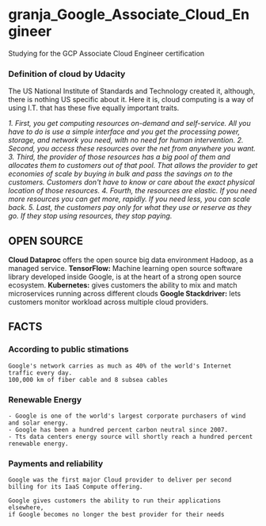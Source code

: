# granja_Google_Associate_Cloud_Engineer
Studying for the GCP Associate Cloud Engineer certification


### Definition of cloud by Udacity

The US National Institute of Standards and Technology created it, although, there is nothing US specific about it. Here it is, cloud computing is a way of using I.T. that has these five equally important traits.

*1. First, you get computing resources on-demand and self-service. All you have to do is use a simple interface and you get the processing power, storage, and network you need, with no need for human intervention.*
*2. Second, you access these resources over the net from anywhere you want.*
*3. Third, the provider of those resources has a big pool of them and allocates them to customers out of that pool. That allows the provider to get economies of scale by buying in bulk and pass the savings on to the customers. Customers don't have to know or care about the exact physical location of those resources.*
*4. Fourth, the resources are elastic. If you need more resources you can get more, rapidly. If you need less, you can scale back.*
*5. Last, the customers pay only for what they use or reserve as they go. If they stop using resources, they stop paying.*


## OPEN SOURCE

**Cloud Dataproc** offers the open source big data environment Hadoop, as a managed service.
**TensorFlow:** Machine learning open source software library developed inside Google, is at the heart of a strong open source ecosystem.
**Kubernetes:** gives customers the ability to mix and match microservices running across different clouds
**Google Stackdriver:** lets customers monitor workload across multiple cloud providers.


## FACTS

### According to public stimations
```
Google's network carries as much as 40% of the world's Internet traffic every day.
100,000 km of fiber cable and 8 subsea cables
```

### Renewable Energy
```
- Google is one of the world's largest corporate purchasers of wind and solar energy.
- Google has been a hundred percent carbon neutral since 2007.
- Tts data centers energy source will shortly reach a hundred percent renewable energy.
```

### Payments and reliability
```
Google was the first major Cloud provider to deliver per second billing for its IaaS Compute offering.
```
```
Google gives customers the ability to run their applications elsewhere, 
if Google becomes no longer the best provider for their needs
```






